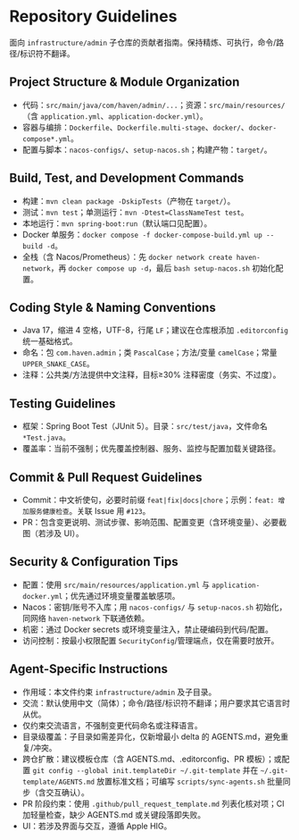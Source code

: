 # Repository Guidelines

面向 `infrastructure/admin` 子仓库的贡献者指南。保持精炼、可执行，命令/路径/标识符不翻译。

## Project Structure & Module Organization
- 代码：`src/main/java/com/haven/admin/...`；资源：`src/main/resources/`（含 `application.yml`、`application-docker.yml`）。
- 容器与编排：`Dockerfile`、`Dockerfile.multi-stage`、`docker/`、`docker-compose*.yml`。
- 配置与脚本：`nacos-configs/`、`setup-nacos.sh`；构建产物：`target/`。

## Build, Test, and Development Commands
- 构建：`mvn clean package -DskipTests`（产物在 `target/`）。
- 测试：`mvn test`；单测运行：`mvn -Dtest=ClassNameTest test`。
- 本地运行：`mvn spring-boot:run`（默认端口见配置）。
- Docker 单服务：`docker compose -f docker-compose-build.yml up --build -d`。
- 全栈（含 Nacos/Prometheus）：先 `docker network create haven-network`，再 `docker compose up -d`，最后 `bash setup-nacos.sh` 初始化配置。

## Coding Style & Naming Conventions
- Java 17，缩进 4 空格，UTF-8，行尾 `LF`；建议在仓库根添加 `.editorconfig` 统一基础格式。
- 命名：包 `com.haven.admin`；类 `PascalCase`；方法/变量 `camelCase`；常量 `UPPER_SNAKE_CASE`。
- 注释：公共类/方法提供中文注释，目标≥30% 注释密度（务实、不过度）。

## Testing Guidelines
- 框架：Spring Boot Test（JUnit 5）。目录：`src/test/java`，文件命名 `*Test.java`。
- 覆盖率：当前不强制；优先覆盖控制器、服务、监控与配置加载关键路径。

## Commit & Pull Request Guidelines
- Commit：中文祈使句，必要时前缀 `feat|fix|docs|chore`；示例：`feat: 增加服务健康检查`。关联 Issue 用 `#123`。
- PR：包含变更说明、测试步骤、影响范围、配置变更（含环境变量）、必要截图（若涉及 UI）。

## Security & Configuration Tips
- 配置：使用 `src/main/resources/application.yml` 与 `application-docker.yml`；优先通过环境变量覆盖敏感项。
- Nacos：密钥/账号不入库；用 `nacos-configs/` 与 `setup-nacos.sh` 初始化，同网络 `haven-network` 下联通依赖。
- 机密：通过 Docker secrets 或环境变量注入，禁止硬编码到代码/配置。
- 访问控制：按最小权限配置 `SecurityConfig`/管理端点，仅在需要时放开。

## Agent-Specific Instructions
- 作用域：本文件约束 `infrastructure/admin` 及子目录。
- 交流：默认使用中文（简体）；命令/路径/标识符不翻译；用户要求其它语言时从优。
- 仅约束交流语言，不强制变更代码命名或注释语言。
- 目录级覆盖：子目录如需差异化，仅新增最小 delta 的 AGENTS.md，避免重复/冲突。
- 跨仓扩散：建议模板仓库（含 AGENTS.md、.editorconfig、PR 模板）；或配置 `git config --global init.templateDir ~/.git-template` 并在 `~/.git-template/AGENTS.md` 放置标准文档；可编写 `scripts/sync-agents.sh` 批量同步（含交互确认）。
- PR 阶段约束：使用 `.github/pull_request_template.md` 列表化核对项；CI 加轻量检查，缺少 AGENTS.md 或关键段落即失败。
- UI：若涉及界面与交互，遵循 Apple HIG。
